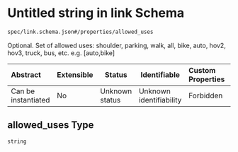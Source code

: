 # Untitled string in link Schema

```txt
spec/link.schema.json#/properties/allowed_uses
```

Optional. Set of allowed uses: shoulder, parking, walk, all, bike, auto, hov2, hov3, truck, bus, etc. e.g. [auto,bike]


| Abstract            | Extensible | Status         | Identifiable            | Custom Properties | Additional Properties | Access Restrictions | Defined In                                                              |
| :------------------ | ---------- | -------------- | ----------------------- | :---------------- | --------------------- | ------------------- | ----------------------------------------------------------------------- |
| Can be instantiated | No         | Unknown status | Unknown identifiability | Forbidden         | Allowed               | none                | [link.schema.json\*](../../out/link.schema.json "open original schema") |

## allowed_uses Type

`string`
